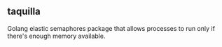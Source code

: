 ## taquilla
Golang elastic semaphores package that allows processes to run only if there's enough memory available.